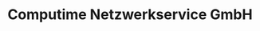 ---
title: "Computime Netzwerkservice GmbH"
url: /voegelsen/computime-netzwerkservice-gmbh/
shop: Computer
---